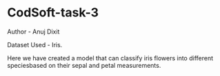 # CodSoft-task-3
Author - Anuj Dixit

Dataset Used - Iris.

Here we have created a model that can classify iris flowers into different speciesbased on their sepal and petal measurements.
